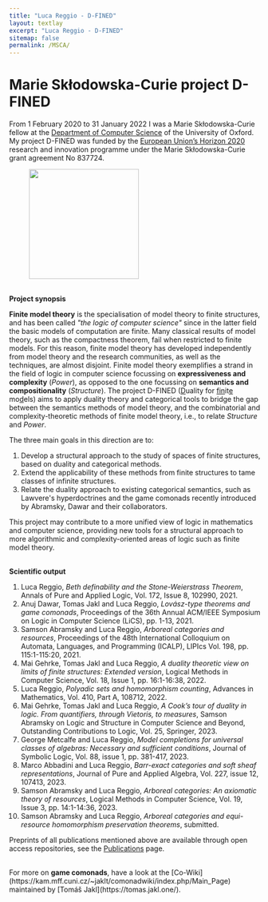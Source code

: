 ```yaml
---
title: "Luca Reggio - D-FINED"
layout: textlay
excerpt: "Luca Reggio - D-FINED"
sitemap: false
permalink: /MSCA/
---
```


# Marie Skłodowska-Curie project D-FINED

From 1 February 2020 to 31 January 2022 I was a Marie Skłodowska-Curie fellow at the [Department of Computer Science](http://www.cs.ox.ac.uk/) of the University of Oxford. My project D-FINED was funded by the [European Union’s Horizon 2020](https://ec.europa.eu/info/research-and-innovation/funding/funding-opportunities/funding-programmes-and-open-calls/horizon-2020_en) research and innovation programme under the Marie Skłodowska-Curie grant agreement No 837724.

<figure class="fourth">
  <img src="{{ site.url }}{{ site.baseurl }}/images/logopic/Logo_EC.jpg" style="width: 220px">
</figure>

<br>
<b>Project synopsis</b>

<b>Finite model theory</b> is the specialisation of model theory to finite structures, and has been called _"the logic of computer science"_ since in the latter field the basic models of computation are finite. Many classical results of model theory, such as the compactness theorem, fail when restricted to finite models. For this reason, finite model theory has developed independently from model theory and the research communities, as well as the techniques, are almost disjoint. Finite model theory exemplifies a strand in the field of logic in computer science focussing on <b>expressiveness and complexity</b> (<em>Power</em>), as opposed to the one focussing on <b>semantics and compositionality</b> (<em>Structure</em>). The project D-FINED (<u>D</u>uality for <u>fin</u>it<u>e</u> mo<u>d</u>els) aims to apply duality theory and categorical tools to bridge the gap between the semantics methods of model theory, and the combinatorial and complexity-theoretic methods of finite model theory, i.e., to relate <em>Structure</em> and <em>Power</em>.

The three main goals in this direction are to:

<ol>
  <li> Develop a structural approach to the study of spaces of finite structures, based on duality and categorical methods. </li>
  <li> Extend the applicability of these methods from finite structures to tame classes of infinite structures. </li>
  <li> Relate the duality approach to existing categorical semantics, such as Lawvere's hyperdoctrines and the game comonads recently introduced by Abramsky, Dawar and their collaborators. </li>
</ol>

This project may contribute to a more unified view of logic in mathematics and computer science, providing new tools for a structural approach to more algorithmic and complexity-oriented areas of logic such as finite model theory.

<br>
<b>Scientific output</b>

<ol>
<li> Luca Reggio, <em>Beth definability and the Stone-Weierstrass Theorem</em>, Annals of Pure and Applied Logic, Vol. 172, Issue 8, 102990, 2021. </li>
<li> Anuj Dawar, Tomas Jakl and Luca Reggio, <em>Lovász-type theorems and game comonads</em>,
Proceedings of the 36th Annual ACM/IEEE Symposium on Logic in Computer Science (LiCS), pp. 1-13, 2021. </li>
<li> Samson Abramsky and Luca Reggio, <em>Arboreal categories and resources</em>,
Proceedings of the 48th International Colloquium on Automata, Languages, and Programming (ICALP), LIPIcs Vol. 198, pp. 115:1-115:20, 2021. </li>
<li> Mai Gehrke, Tomas Jakl and Luca Reggio, <em>A duality theoretic view on limits of finite structures: Extended version</em>, Logical Methods in Computer Science, Vol. 18, Issue 1, pp. 16:1-16:38, 2022. </li>
<li> Luca Reggio, <em>Polyadic sets and homomorphism counting</em>, Advances in Mathematics, Vol. 410, Part A, 108712, 2022. </li>
<li> Mai Gehrke, Tomas Jakl and Luca Reggio, <em>A Cook’s tour of duality in logic. From quantifiers, through Vietoris, to measures</em>, Samson Abramsky on Logic and Structure in Computer Science and Beyond, Outstanding Contributions to Logic, Vol. 25, Springer, 2023. </li>
<li> George Metcalfe and Luca Reggio, <em>Model completions for universal classes of algebras: Necessary and sufficient conditions</em>, Journal of Symbolic Logic, Vol. 88, issue 1, pp. 381-417, 2023. </li>
<li> Marco Abbadini and Luca Reggio, <em>Barr-exact categories and soft sheaf representations</em>, Journal of Pure and Applied Algebra, Vol. 227, issue 12, 107413, 2023. </li>
<li> Samson Abramsky and Luca Reggio, <em>Arboreal categories: An axiomatic theory of resources</em>, Logical Methods in Computer Science, Vol. 19, Issue 3, pp. 14:1-14:36, 2023. </li>
<li> Samson Abramsky and Luca Reggio, <em>Arboreal categories and equi-resource homomorphism preservation theorems</em>, submitted. </li>
</ol>

Preprints of all publications mentioned above are available through open access repositories, see the [Publications](https://lucareggio.github.io/publications/) page.
<br>

<br>
For more on <b>game comonads</b>, have a look at the [Co-Wiki](https://kam.mff.cuni.cz/~jaklt/comonadwiki/index.php/Main_Page) maintained by [Tomáš Jakl](https://tomas.jakl.one/).

<br>
